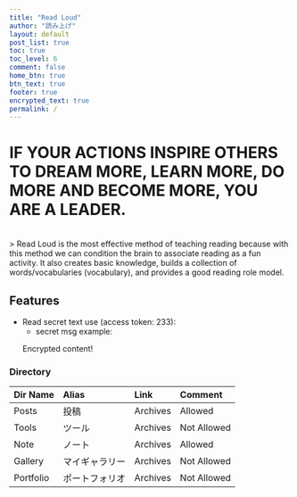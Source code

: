 ```yaml
---
title: "Read Loud"
author: "読み上げ"
layout: default
post_list: true
toc: true
toc_level: 6
comment: false
home_btn: true
btn_text: true
footer: true
encrypted_text: true
permalink: /
---
```


# IF YOUR ACTIONS INSPIRE OTHERS TO DREAM MORE, LEARN MORE, DO MORE AND BECOME MORE, YOU ARE A LEADER.

<br>
> Read Loud is the most effective method of teaching reading because with this method we can condition the brain to associate reading as a fun activity. It also creates basic knowledge, builds a collection of words/vocabularies (vocabulary), and provides a good reading role model.

## Features

- Read secret text use (access token: 233):
  - secret msg example:
  <p class="encrypted" id="/MZAf/PKx9jpw8/Jnp7XQQFki2ibGnArZP46W+keVThXquhWwFROEFnbY8eC57Tw==">Encrypted content!</p>

### Directory

| Dir Name  | Alias | Link | Comment |
| :----------- | :-------- | :------ | :--------------------- |
| Posts | 投稿  | Archives  | Allowed |
| Tools | ツール | Archives | Not Allowed |
| Note | ノート | Archives    | Allowed |
| Gallery | マイギャラリー | Archives | Not Allowed |
| Portfolio | ポートフォリオ | Archives | Not Allowed |
